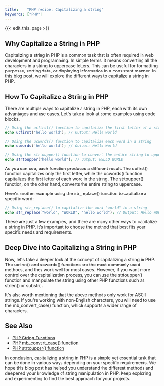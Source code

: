 ```yaml
---
title:    "PHP recipe: Capitalizing a string"
keywords: ["PHP"]
---
```


{{< edit_this_page >}}

## Why Capitalize a String in PHP

Capitalizing a string in PHP is a common task that is often required in web development and programming. In simple terms, it means converting all the characters in a string to uppercase letters. This can be useful for formatting purposes, sorting data, or displaying information in a consistent manner. In this blog post, we will explore the different ways to capitalize a string in PHP.

## How To Capitalize a String in PHP

There are multiple ways to capitalize a string in PHP, each with its own advantages and use cases. Let's take a look at some examples using code blocks.

```PHP
// Using the ucfirst() function to capitalize the first letter of a string
echo ucfirst("hello world"); // Output: Hello world

// Using the ucwords() function to capitalize each word in a string
echo ucwords("hello world"); // Output: Hello World

// Using the strtoupper() function to convert the entire string to uppercase
echo strtoupper("hello world"); // Output: HELLO WORLD
```

As you can see, each function produces a different result. The ucfirst() function capitalizes only the first letter, while the ucwords() function capitalizes the first letter of each word in the string. The strtoupper() function, on the other hand, converts the entire string to uppercase.

Here's another example using the str_replace() function to capitalize a specific word:

```PHP
// Using str_replace() to capitalize the word "world" in a string
echo str_replace("world", "WORLD", "hello world"); // Output: Hello WORLD
```

These are just a few examples, and there are many other ways to capitalize a string in PHP. It's important to choose the method that best fits your specific needs and requirements.

## Deep Dive into Capitalizing a String in PHP

Now, let's take a deeper look at the concept of capitalizing a string in PHP. The ucfirst() and ucwords() functions are the most commonly used methods, and they work well for most cases. However, if you want more control over the capitalization process, you can use the strtoupper() function and manipulate the string using other PHP functions such as strlen() or substr().

It's also worth mentioning that the above methods only work for ASCII strings. If you're working with non-English characters, you will need to use the mb_convert_case() function, which supports a wider range of characters.

## See Also

- [PHP String Functions](https://www.php.net/manual/en/ref.strings.php)
- [PHP mb_convert_case() function](https://www.php.net/manual/en/function.mb-convert-case.php)
- [PHP strtoupper() function](https://www.php.net/manual/en/function.strtoupper.php)

In conclusion, capitalizing a string in PHP is a simple yet essential task that can be done in various ways depending on your specific requirements. We hope this blog post has helped you understand the different methods and deepened your knowledge of string manipulation in PHP. Keep exploring and experimenting to find the best approach for your projects.